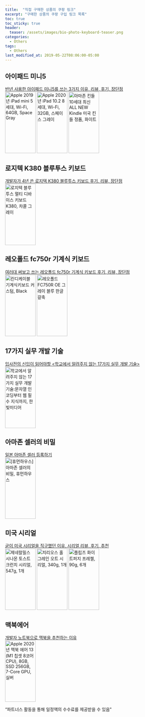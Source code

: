 ```yaml
---
title:  "직접 구매한 상품의 쿠팡 링크"
excerpt: "구매한 상품의 쿠팡 구입 링크 목록"
toc: true
toc_sticky: true
header:
  teaser: /assets/images/bio-photo-keyboard-teaser.png
categories:
  - Others
tags:
  - Others
last_modified_at: 2019-05-22T08:06:00-05:00
---
```


## 아이패드 미니5
[반년 사용한 아이패드 미니5를 쓰는 3가지 이유, 리뷰, 후기, 장단점](https://blog.naver.com/donggyu_rhee/222157621026)  
<a href="https://coupa.ng/bRNbBC" target="_blank" referrerpolicy="unsafe-url"><img src="https://static.coupangcdn.com/image/affiliate/banner/2707e87cb416cd0045d5dd051edc49b3@2x.jpg" alt="Apple 2019년 iPad mini 5세대, Wi-Fi, 64GB, Space Gray" width="100" height="200"></a>
<a href="https://coupa.ng/bRNb1e" target="_blank" referrerpolicy="unsafe-url"><img src="https://static.coupangcdn.com/image/affiliate/banner/a6a07d34984081e08a034a97c940b1de@2x.jpg" alt="Apple 2020년 iPad 10.2 8세대, Wi-Fi, 32GB, 스페이스 그레이" width="100" height="200"></a>
<a href="https://coupa.ng/bRNbW7" target="_blank" referrerpolicy="unsafe-url"><img src="https://static.coupangcdn.com/image/affiliate/banner/4e7f4c4efacda7fa53bec2a2b870d9e4@2x.jpg" alt="아마존 킨들10세대 최신 ALL NEW Kindle 미국 킨들 정품, 화이트" width="100" height="200"></a>
## 로지텍 K380 블루투스 키보드  
[개발자가 4년 쓴 로지텍 K380 블루투스 키보드 후기, 리뷰, 장단점](https://blog.naver.com/donggyu_rhee/222151430934)   
<a href="https://coupa.ng/bRM49u" target="_blank" referrerpolicy="unsafe-url"><img src="https://static.coupangcdn.com/image/affiliate/banner/22fecc2496e59e4482192813a19bbaa4@2x.jpg" alt="로지텍 블루투스 멀티 디바이스 키보드 K380, 차콜 그레이" width="100" height="200"></a>
    
## 레오폴드 fc750r 기계식 키보드  
[여러대 써보고 쓰는 레오폴드 fc750r 기계식 키보드 후기, 리뷰, 장단점](https://blog.naver.com/donggyu_rhee/222153649495)   
<a href="https://coupa.ng/bRM7HG" target="_blank" referrerpolicy="unsafe-url"><img src="https://static.coupangcdn.com/image/affiliate/banner/ff24fdd43d2951c0ff51739fa6f2e4ba@2x.jpg" alt="린디케이블 기계식키보드 커스텀, Black" width="100" height="200"></a>
<a href="https://coupa.ng/bRM8s9" target="_blank" referrerpolicy="unsafe-url"><img src="https://static.coupangcdn.com/image/affiliate/banner/e6721d6ef766ad66ec21a2929e91a86b@2x.jpg" alt="레오폴드 FC750R OE 그레이 블루 한글 갈축" width="100" height="200"></a>
  
## 17가지 실무 개발 기술   
[입사전의 신입이 읽어야할 <학교에서 알려주지 않는 17가지 실무 개발 기술>](https://blog.naver.com/donggyu_rhee/222153737537)   
<a href="https://coupa.ng/bRM9Ze" target="_blank" referrerpolicy="unsafe-url"><img src="https://static.coupangcdn.com/image/affiliate/banner/56ed0fc643ac84413719fb0a3cc0ca4b@2x.jpg" alt="학교에서 알려주지 않는 17가지 실무 개발 기술:문자열 인코딩부터 웹 필수 지식까지, 한빛미디어" width="100" height="200"></a>

## 아마존 셀러의 비밀  
[일본 아마존 셀러 등록하기](https://blog.naver.com/donggyu_rhee/222155657872)  
<a href="https://coupa.ng/bRQYTg" target="_blank" referrerpolicy="unsafe-url"><img src="https://static.coupangcdn.com/image/affiliate/banner/eb3308aba9213146ab56713229d3062f@2x.jpg" alt="[휴먼하우스]아마존 셀러의 비밀, 휴먼하우스" width="100" height="200"></a>

## 미국 시리얼  
[굳이 미국 시리얼을 직구했던 이유, 시리얼 리뷰, 후기, 추천](https://blog.naver.com/donggyu_rhee/222155250162)  
<a href="https://coupa.ng/bRNaPF" target="_blank" referrerpolicy="unsafe-url"><img src="https://static.coupangcdn.com/image/affiliate/banner/d99e98635e20b875591b51112f6cde03@2x.jpg" alt="제네럴밀스 시나몬 토스트 크런치 시리얼, 547g, 1개" width="100" height="200"></a>
<a href="https://coupa.ng/bRNbhz" target="_blank" referrerpolicy="unsafe-url"><img src="https://static.coupangcdn.com/image/affiliate/banner/ded837d36add6c6da7fba0f6b3cdfcba@2x.jpg" alt="치리오스 홀 그레인 오트 시리얼, 340g, 1개" width="100" height="200"></a>
<a href="https://coupa.ng/bRNa9D" target="_blank" referrerpolicy="unsafe-url"><img src="https://static.coupangcdn.com/image/affiliate/banner/a5b03531cf50846336c40bf8e1fc7df2@2x.jpg" alt="플립즈 화이트퍼지 프레첼, 90g, 6개" width="100" height="200"></a>

## 맥북에어  
[개발자 노트북으로 맥북을 추천하는 이유](hhttps://blog.naver.com/donggyu_rhee/222202900755)  
<a href="https://coupa.ng/bRNfDB" target="_blank" referrerpolicy="unsafe-url"><img src="https://static.coupangcdn.com/image/affiliate/banner/3cc1efb63be323fad3c9c6eb59bd1bf7@2x.jpg" alt="Apple 2020년 맥북 에어 13 (M1 칩셋 8코어 CPU), 8GB, SSD 256GB, 7-Core GPU, 실버" width="100" height="200"></a>  
    
“파트너스 활동을 통해 일정액의 수수료를 제공받을 수 있음"